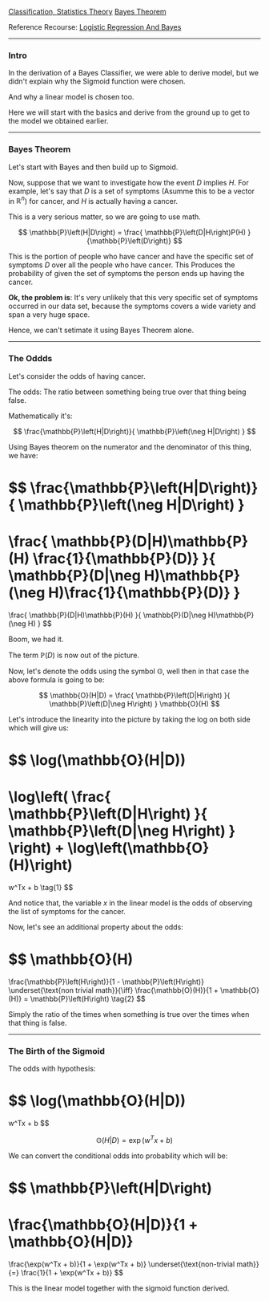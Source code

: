 [Classification, Statistics Theory](Classification,%20Statistics%20Theory.md)
[Bayes Theorem](../MATH%20000%20Math%20Essential/Probability,%20Stats,%20Combinatorics,%20Information%20Theory/Bayes%20Theorem.md)

Reference Recourse: [Logistic Regression And Bayes](https://www.countbayesie.com/blog/2019/6/12/logistic-regression-from-bayes-theorem)

---

### **Intro**

In the derivation of a Bayes Classifier, we were able to derive model, but we didn't explain why the Sigmoid function were chosen.  

And why a linear model is chosen too.

Here we will start with the basics and derive from the ground up to get to the model we obtained earlier.

---
### **Bayes Theorem**

Let's start with Bayes and then build up to Sigmoid.

Now, suppose that we want to investigate how the event $D$ implies $H$. For example, let's say that $D$ is a set of symptoms (Asumme this to be a vector in $\mathbb{R}^n$) for cancer, and $H$ is actually having a cancer. 

This is a very serious matter, so we are going to use math. 

$$
\mathbb{P}\left(H|D\right) = 
\frac{
    \mathbb{P}\left(D|H\right)P(H)
}{\mathbb{P}\left(D\right)}
$$

This is the portion of people who have cancer and have the specific set of symptoms $D$ over all the people who have cancer. This Produces the probability of given the set of symptoms the person ends up having the cancer.  

**Ok, the problem is**: It's very unlikely that this very specific set of symptoms occurred in our data set, because the symptoms covers a wide variety and span a very huge space. 

Hence, we can't setimate it using Bayes Theorem alone. 


----
### **The Oddds**

Let's consider the odds of having cancer. 

The odds: The ratio between something being true over that thing being false. 

Mathematically it's: 

$$
\frac{\mathbb{P}\left(H|D\right)}{
    \mathbb{P}\left(\neg H|D\right)
}
$$

Using Bayes theorem on the numerator and the denominator of this thing, we have: 

$$
\frac{\mathbb{P}\left(H|D\right)}{
    \mathbb{P}\left(\neg H|D\right)
}
=
\frac{
    \mathbb{P}(D|H)\mathbb{P}(H) \frac{1}{\mathbb{P}(D)}
}{
    \mathbb{P}(D|\neg H)\mathbb{P}(\neg H)\frac{1}{\mathbb{P}(D)}
}
=
\frac{
    \mathbb{P}(D|H)\mathbb{P}(H)
}{
    \mathbb{P}(D|\neg H)\mathbb{P}(\neg H)
}
$$

Boom, we had it. 

The term $\mathbb{P}(D)$ is now out of the picture. 

Now, let's denote the odds using the symbol $\mathbb{O}$, well then in that case the above formula is going to be: 

$$
\mathbb{O}(H|D) = 
\frac{
    \mathbb{P}\left(D|H\right)
}{
    \mathbb{P}\left(D|\neg H\right)
}
\mathbb{O}(H)
$$

Let's introduce the linearity into the picture by taking the log on both side which will give us: 

$$
\log(\mathbb{O}(H|D))
=
\log\left(
    \frac{
        \mathbb{P}\left(D|H\right)
    }{
        \mathbb{P}\left(D|\neg H\right)
    }
\right)
+ 
\log\left(\mathbb{O}(H)\right)
=
w^Tx + b
\tag{1}
$$

And notice that, the variable $x$ in the linear model is the odds of observing the list of symptoms for the cancer. 

Now, let's see an additional property about the odds: 

$$
\mathbb{O}(H)
=
\frac{\mathbb{P}\left(H\right)}{1 - \mathbb{P}\left(H\right)}
\underset{\text{non trivial math}}{\iff}
\frac{\mathbb{O}(H)}{1 + \mathbb{O}(H)} = \mathbb{P}\left(H\right)
\tag{2}
$$

Simply the ratio of the times when something is true over the times when that thing is false. 

---
### **The Birth of the Sigmoid**

The odds with hypothesis: 

$$
\log(\mathbb{O}(H|D))
=
w^Tx + b
$$

$$
\mathbb{O}(H|D) = \exp \left(
w^Tx + b
\right) 
$$


We can convert the conditional odds into probability which will be: 

$$
\mathbb{P}\left(H|D\right)
=
\frac{\mathbb{O}(H|D)}{1 + \mathbb{O}(H|D)}
=
\frac{\exp(w^Tx + b)}{1 + \exp(w^Tx + b)}
\underset{\text{non-trivial math}}{=}
\frac{1}{1 + \exp(w^Tx + b)}
$$

This is the linear model together with the sigmoid function derived. 

